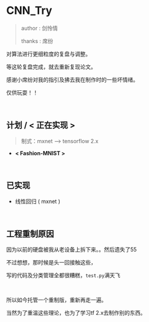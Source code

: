 # CNN_Try
> author : 剑怜情
> 
> thanks  : 席纷

对算法进行更细粒度的复盘与调整。

等这轮复盘完成，就去重新复现论文。

感谢小席纷对我的指引及拂去我在制作时的一些坏情绪。

仅供玩耍！！
&nbsp;

&nbsp;

 
## 计划 / **< 正在实现 >**
> 制式：mxnet --> tensorflow 2.x
- **< Fashion-MNIST >**
 
&nbsp;


## 已实现
- 线性回归 ( mxnet )

&nbsp;

## 工程重制原因
因为以前的硬盘被我从老设备上拆下来。。然后遗失了55

不过想想，那时候是头一回接触这些，

写的代码及分类管理全都很糟糕，`test.py`满天飞

&nbsp;

所以如今托管一个重制版，重新再走一遍。

当然为了重温这些理论，也为了学习tf 2.x去制作别的东西。